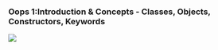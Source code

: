 <h3>Oops 1:Introduction & Concepts - Classes, Objects, Constructors, Keywords </h3>
<a><img src="https://github.com/user-attachments/assets/a41a8229-dd28-4287-84d7-14aea9be992b"></a>
<br/>
